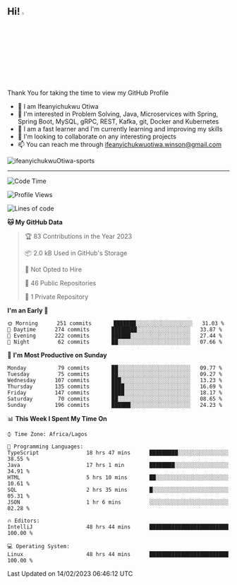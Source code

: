 <!-- BLOG-POST-LIST:START --><!-- BLOG-POST-LIST:END -->

## Hi! <img src="https://media.giphy.com/media/hvRJCLFzcasrR4ia7z/giphy.gif" width="4%"> 

Thank You for taking the time to view my GitHub Profile

- 👋 I am Ifeanyichukwu Otiwa
- 👀 I'm interested in Problem Solving, Java, Microservices with Spring, Spring Boot, MySQL, gRPC, REST, Kafka, git, Docker and Kubernetes
- 🌱 I am a fast learner and I'm currently learning and improving my skills
- 💞️ I'm looking to collaborate on any interesting projects
- 📫 You can reach me through ifeanyichukwuotiwa.winson@gmail.com

<p align="left" marginTop="10px"> <img src="https://komarev.com/ghpvc/?username=ifeanyichukwuOtiwa-sports&label=Profile%20views&color=0e75b6&style=for-the-badge" alt="ifeanyichukwuOtiwa-sports" /> </p>

***

<!--START_SECTION:waka-->
![Code Time](http://img.shields.io/badge/Code%20Time-1%2C057%20hrs%2030%20mins-blue)

![Profile Views](http://img.shields.io/badge/Profile%20Views-0-blue)

![Lines of code](https://img.shields.io/badge/From%20Hello%20World%20I%27ve%20Written-44%20Thousand%20lines%20of%20code-blue)

**🐱 My GitHub Data** 

> 🏆 83 Contributions in the Year 2023
 > 
> 📦 2.0 kB Used in GitHub's Storage 
 > 
> 🚫 Not Opted to Hire
 > 
> 📜 46 Public Repositories 
 > 
> 🔑 1 Private Repository 
 > 
**I'm an Early 🐤** 

```text
🌞 Morning      251 commits       ███████░░░░░░░░░░░░░░░░░░   31.03 % 
🌆 Daytime      274 commits       ████████░░░░░░░░░░░░░░░░░   33.87 % 
🌃 Evening      222 commits       ██████░░░░░░░░░░░░░░░░░░░   27.44 % 
🌙 Night         62 commits       ██░░░░░░░░░░░░░░░░░░░░░░░   07.66 % 

```
📅 **I'm Most Productive on Sunday** 

```text
Monday          79 commits       ██░░░░░░░░░░░░░░░░░░░░░░░   09.77 % 
Tuesday         75 commits       ██░░░░░░░░░░░░░░░░░░░░░░░   09.27 % 
Wednesday      107 commits       ███░░░░░░░░░░░░░░░░░░░░░░   13.23 % 
Thursday       135 commits       ████░░░░░░░░░░░░░░░░░░░░░   16.69 % 
Friday         147 commits       ████░░░░░░░░░░░░░░░░░░░░░   18.17 % 
Saturday        70 commits       ██░░░░░░░░░░░░░░░░░░░░░░░   08.65 % 
Sunday         196 commits       ██████░░░░░░░░░░░░░░░░░░░   24.23 % 

```


📊 **This Week I Spent My Time On** 

```text
⌚︎ Time Zone: Africa/Lagos

💬 Programming Languages: 
TypeScript               18 hrs 47 mins      █████████░░░░░░░░░░░░░░░░   38.55 % 
Java                     17 hrs 1 min        ████████░░░░░░░░░░░░░░░░░   34.91 % 
HTML                     5 hrs 10 mins       ██░░░░░░░░░░░░░░░░░░░░░░░   10.61 % 
SQL                      2 hrs 35 mins       █░░░░░░░░░░░░░░░░░░░░░░░░   05.31 % 
JSON                     1 hr 6 mins         ░░░░░░░░░░░░░░░░░░░░░░░░░   02.28 % 

🔥 Editors: 
IntelliJ                 48 hrs 44 mins      █████████████████████████   100.00 % 

💻 Operating System: 
Linux                    48 hrs 44 mins      █████████████████████████   100.00 % 

```


 Last Updated on 14/02/2023 06:46:12 UTC
<!--END_SECTION:waka-->

<!--
<p align="center">
![trophy](https://github-profile-trophy.vercel.app/?username=ifeanyichukwuOtiwa-sports&theme=onedark) (https://github.com/ryo-ma/github-profile-trophy)
</p>
-->

<!---
ifeanyi-otiwa/ifeanyi-otiwa is a ✨ special ✨ repository because its `README.md` (this file) appears on your GitHub profile.
You can click the Preview link to take a look at your changes.
--->
